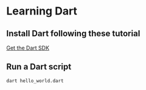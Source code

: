 # Learning Dart

## Install Dart following these tutorial

[Get the Dart SDK](https://dart.dev/get-dart)

## Run a Dart script

```bash
dart hello_world.dart
```